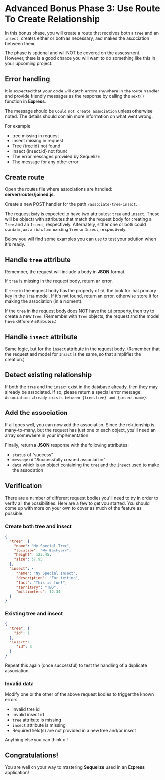 # Advanced Bonus Phase 3: Use Route To Create Relationship

In this bonus phase, you will create a route that receives both a `tree` and an
`insect`, creates either or both as necessary, and makes the association between
them.

The phase is optional and will NOT be covered on the assessment. However, there
is a good chance you will want to do something like this in your upcoming
project.

## Error handling

It is expected that your code will catch errors anywhere in the route handler
and provide friendly messages as the response by calling the `next()` function
in **Express**.

The message should be `Could not create association` unless otherwise noted. The
details should contain more information on what went wrong.

For example

* tree missing in request
* insect missing in request
* Tree {tree.id} not found
* Insect {insect.id} not found
* The error messages provided by Sequelize
* The message for any other error

## Create route

Open the routes file where associations are handled:
__server/routes/joined.js__.

Create a new POST handler for the path `/associate-tree-insect`.

The request `body` is expected to have two attributes: `tree` and `insect`.
These will be objects with attributes that match the request body for creating
a `Tree` and an `Insect`, respectively. Alternately, either one or both could
contain just an id of an existing `Tree` or `Insect`, respectively.

Below you will find some examples you can use to test your solution when it's
ready.

## Handle `tree` attribute

Remember, the request will include a body in **JSON** format.

If `tree` is missing in the request body, return an error.

If `tree` in the request body has the property of `id`, the look for that
primary key in the `Tree` model. If it's not found, return an error, otherwise
store it for making the association (in a moment).

If the `tree` in the request body does NOT have the `id` property, then try to
create a new `Tree`. (Remember with `Tree` objects, the request and the model
have different attributes.)

## Handle `insect` attribute

Same logic, but for the `insect` attribute in the request body. (Remember that
the request and model for `Insect` is the same, so that simplifies the
creation.)

## Detect existing relationship

If both the `tree` and the `insect` exist in the database already, then they may
already be associated. If so, please return a special error message:
`Association already exists between {tree.tree} and {insect.name}`.

## Add the association

If all goes well, you can now add the association. Since the relationship is
many-to-many, but the request has just one of each object, you'll need an array
somewhere in your implementation.

Finally, return a **JSON** response with the following attributes:

* `status` of "success"
* `message` of "Successfully created association"
* `data` which is an object containing the `tree` and the `insect` used to make
  the association

## Verification

There are a number of different request bodies you'll need to try in order to 
verify all the possibilities. Here are a few to get you started. You should come
up with more on your own to cover as much of the feature as possible.

### Create both tree and insect

```json
{
  "tree": {
    "name": "My Special Tree",
    "location": "My Backyard",
    "height": 123.45,
    "size": 57.95
  },
  "insect": {
     "name": "Ny Special Insect",
     "description": "For testing",
     "fact": "This is fun!",
     "territory": "TBD",
     "millimeters": 12.34
  }
}
```

### Existing tree and insect

```json
{
  "tree": {
    "id": 1
  },
  "insect": {
     "id": 3
  }
}
```

Repeat this again (once successful) to test the handling of a duplicate
association.

### Invalid data

Modify one or the other of the above request bodies to trigger the known errors

* Invalid tree id
* Invalid insect id
* `tree` attribute is missing
* `insect` attribute is missing
* Required field(s) are not provided in a new tree and/or insect

Anything else you can think of!

## Congratulations!

You are well on your way to mastering **Sequelize** used in an **Express**
application!
